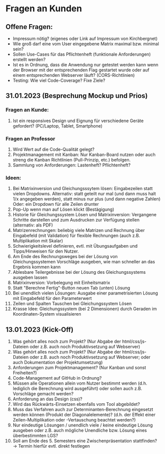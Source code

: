 # Fragen an Kunden

## Offene Fragen:
- Impressum nötig? (eigenes oder Link auf Impressum von Kirchbergnet)
- Wie groß darf eine vom User eingegebene Matrix maximal bzw. minimal sein?
- Sollen Use-Cases für das Pflichtenheft (funktionale Anforderungen) erstellt werden?
- Ist es in Ordnung, dass die Anwendung nur getestet werden kann wenn der Browser mit der entsprechenden Flag gestartet wurde oder auf einem entsprechenden Webserver     läuft? (CORS-Richtlinien)
- Testing: Wie viel Code-Coverage? Fixe Ziele? 

## 31.01.2023 (Besprechung Mockup und Prios)
### Fragen an Kunde:
1. Ist ein responsives Design und Eignung für verschiedene Geräte gefordert? (PC/Laptop, Tablet, Smartphone)

### Fragen an Professor
1. Wird Wert auf die Code-Qualität gelegt?
2. Projektmanagement mit Kanban: Nur Kanban-Board nutzen oder auch streng die Kanban Richtlinien (Pull-Prinzip, etc.) befolgen.
3. Sammlung von Anforderungen: Lastenheft? Pflichtenheft?

### Ideen:
1. Bei Matrixinversion und Gleichungsssytem lösen: Eingabezeilen statt vielen Dropdowns. Alternativ: statt geteilt nur mal (und dann muss halt 1/x angegeben werden), statt minus nur plus (und dann negative Zahlen) Oder: ein Dropdown für alle Zeilen drunter
2. Pop-Up wenn man auf Lösen klickt (Bestägigung)
2. Historie für Gleichungssystem Lösen und Matrixinversion: Vergangene Schritte darstellen und zum Ausdrucken zur Verfügung stellen (alternativ: als PDF)
2. Matrizenrechnungen: beliebig viele Matrizen und Rechnung über Eingabefeld (mit Validation) für flexible Rechnungen (auch z.B. Multiplikation mit Skalar)
3. Schwierigkeitslevel definieren, evtl. mit Übungsaufgaben und Tipps/Hinweisen für den Nutzer.
4. Am Ende des Rechnungsweges bei der Lösung von Gleichungssystemen Vorschläge ausgeben, wie man schneller an das Ergebnis kommen kann
5. Ablesbare Teilergebnisse bei der Lösung des Gleichungssystems ausgeben lassen
6. Matrixinversion: Vorbelegung mit Einheitsmatrix
7. Statt "Berechne Fertig"-Button neuen Tab (unten) Lösung
8. Bei unendlich vielen Lösungen: Ausgabe einer parametrisierten Lösung mit Eingabefeld für den Parameterwert
9. Zeilen und Spalten Tauschen bei Gleichungssystem Lösen
8. Krasse Idee: Gleichungssystem (bei 2 Dimensionen) durch Geraden im Koordinaten-System visualisieren


## 13.01.2023 (Kick-Off)
1. Was gehört alles noch zum Projekt? (Nur Abgabe der html/css/js-Dateien oder z.B. auch noch Produktivsetzung auf Webserver)
2. Was gehört alles noch zum Projekt? (Nur Abgabe der html/css/js-Dateien oder z.B. auch noch Produktivsetzung auf Webserver; oder auch Dokumentation der Projektumsetzung)
3. Anforderungen zum Projektmanagement? (Nur Kanban und sonst Freiheiten?)
4. Code-Management auf GitHub in Ordnung?
5. Müssen alle Operationen allein vom Nutzer bestimmt werden (d.h. lediglich die Berechnung wird ausgeführt) oder sollen auch z.B. Vorschläge gemacht werden?
6. Anforderung an das Design (css)?
7. Wird das Rückwärts-Einsetzen ebenfalls vom Tool abgebildet?
8. Muss das Verfahren auch zur Determinanten-Berechnung eingesetzt werden können (Produkt der Diagonalelemente)? (d.h. der Effekt einer Zeilen-Multiplikation oder -Vertauschung beachtet werden?)
9. Nur eindeutige Lösungen / unendlich viele / keine eindeutige Lösung ausgeben oder z.B. auch mögliche Unendliche bzw. Lösung eines überbestimmten LGS?
10. Soll am Ende des 5. Semesters eine Zwischenpräsentation stattfinden? → Termin hierfür evtl. direkt festlegen
